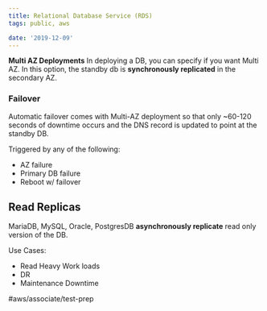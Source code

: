 ```yaml
---
title: Relational Database Service (RDS)
tags: public, aws

date: '2019-12-09'
---
```


**Multi AZ Deployments**
In deploying a DB, you can specify if you want Multi AZ. In this option, the standby db is **synchronously replicated** in the secondary AZ.

### Failover

Automatic failover comes with Multi-AZ deployment so that only ~60-120 seconds of downtime occurs and the DNS record is updated to point at the standby DB.

Triggered by any of the following:

- AZ failure
- Primary DB failure
- Reboot w/ failover

## Read Replicas

MariaDB, MySQL, Oracle, PostgresDB **asynchronously replicate** read only version of the DB.

Use Cases:

- Read Heavy Work loads
- DR
- Maintenance Downtime

#aws/associate/test-prep
